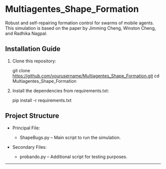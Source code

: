 # Multiagentes_Shape_Formation

Robust and self-repairing formation control for swarms of mobile agents. This simulation is based on the paper by Jimming Cheng, Winston Cheng, and Radhika Nagpal.

## Installation Guide

1. Clone this repository:

   git clone https://github.com/yourusername/Multiagentes_Shape_Formation.git
   cd Multiagentes_Shape_Formation

2. Install the dependencies from requirements.txt:

   pip install -r requirements.txt

## Project Structure

- Principal File: 
  - ShapeBugs.py – Main script to run the simulation.

- Secondary Files:
  - probando.py – Additional script for testing purposes.

---
